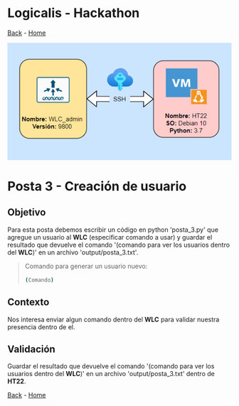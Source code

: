 # Logicalis - Hackathon

[Back](P2.md) - [Home](../README.md)

<p align="center">
  <img src="infraTW.png" alt="Infraestructura Hackathon"/>
</p>

# Posta 3 - Creación de usuario
## Objetivo
Para esta posta debemos escribir un código en python 'posta_3.py' que agregue un usuario al **WLC** (especificar comando a usar) y guardar el resultado que devuelve el comando '(comando para ver los usuarios dentro del **WLC**)' en un archivo 'output/posta_3.txt'.

> Comando para generar un usuario nuevo:
> ~~~bash
> (Comando)
> ~~~

## Contexto
Nos interesa enviar algun comando dentro del **WLC** para validar nuestra presencia dentro de el.

## Validación
Guardar el resultado que devuelve el comando '(comando para ver los usuarios dentro del **WLC**)' en un archivo 'output/posta_3.txt' dentro de **HT22**.


[Back](P2.md) - [Home](../README.md)
